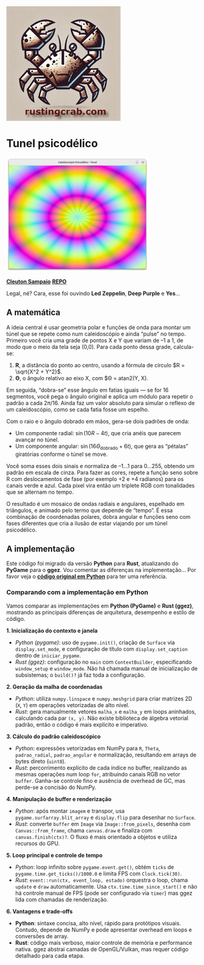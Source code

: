 <img src="../../rusting-crab-logo.png" height=300>

# Tunel psicodélico

<img src="./psycho.png" height=300>

[**Cleuton Sampaio**](https://linkedin.com/in/cleutonsampaio)
[**REPO**](https://github.com/cleuton/rustingcrab/blob/main/code_samples/psycho)


Legal, né? Cara, esse foi ouvindo **Led Zeppelin**, **Deep Purple** e **Yes**... 

## A matemática

A ideia central é usar geometria polar e funções de onda para montar um túnel que se repete como num caleidoscópio e ainda “pulse” no tempo. Primeiro você cria uma grade de pontos X e Y que variam de –1 a 1, de modo que o meio da tela seja (0,0). Para cada ponto dessa grade, calcula-se:

1. **R**, a distância do ponto ao centro, usando a fórmula de círculo $R = \sqrt{X^2 + Y^2}$.
2. **Θ**, o ângulo relativo ao eixo X, com $Θ = atan2(Y, X).

Em seguida, “dobra-se” esse ângulo em fatias iguais — se for 16 segmentos, você pega o ângulo original e aplica um módulo para repetir o padrão a cada $2\pi/16$. Ainda faz um valor absoluto para simular o reflexo de um caleidoscópio, como se cada fatia fosse um espelho.

Com o raio e o ângulo dobrado em mãos, gera-se dois padrões de onda:

* Um componente radial: $\sin(10 R - 4 t)$, que cria anéis que parecem avançar no túnel.
* Um componente angular: $\sin(16 Θ_{\text{dobrado}} + 6 t)$, que gera as “pétalas” giratórias conforme o túnel se move.

Você soma esses dois sinais e normaliza de –1…1 para 0…255, obtendo um padrão em escala de cinza. Para fazer as cores, repete a função seno sobre R com deslocamentos de fase (por exemplo +2 e +4 radianos) para os canais verde e azul. Cada pixel vira então um triplete RGB com tonalidades que se alternam no tempo.

O resultado é um mosaico de ondas radiais e angulares, espelhado em triângulos, e animado pelo termo que depende de “tempo”. É essa combinação de coordenadas polares, dobra angular e funções seno com fases diferentes que cria a ilusão de estar viajando por um túnel psicodélico.

## A implementação

Este código foi migrado da versão **Python** para **Rust**, atualizando do **PyGame** para o **ggez**. Vou comentar as diferenças na implementação... Por favor veja o [**código original em Python**](https://github.com/cleuton/pythondrops/tree/master/psycho) para ter uma referência. 

### Comparando com a implementação em Python

Vamos comparar as implementações em **Python (PyGame)** e **Rust (ggez)**, mostrando as principais diferenças de arquitetura, desempenho e estilo de código.

**1. Inicialização do contexto e janela**
- *Python (pygame)*: uso de `pygame.init()`, criação de `Surface` via `display.set_mode`, e configuração de título com `display.set_caption` dentro de `iniciar_pygame`.
- *Rust (ggez)*: configuração no `main` com `ContextBuilder`, especificando `window_setup` e `window_mode`. Não há chamada manual de inicialização de subsistemas; o `build()?` já faz toda a configuração.

**2. Geração da malha de coordenadas**
- *Python*: utiliza `numpy.linspace` e `numpy.meshgrid` para criar matrizes 2D (`X`, `Y`) em operações vetorizadas de alto nível.
- *Rust*: gera manualmente vetores `malha_x` e `malha_y` em loops aninhados, calculando cada par `(x, y)`. Não existe biblioteca de álgebra vetorial padrão, então o código é mais explícito e imperativo.

**3. Cálculo do padrão caleidoscópico**
- *Python*: expressões vetorizadas em NumPy para `R`, `Theta`, `padrao_radial`, `padrao_angular` e normalização, resultando em arrays de bytes direto (`uint8`).
- *Rust*: percorrimento explícito de cada índice no buffer, realizando as mesmas operações num loop `for`, atribuindo canais RGB no vetor `buffer`. Ganha-se controle fino e ausência de overhead de GC, mas perde-se a concisão do NumPy.

**4. Manipulação de buffer e renderização**
- *Python*: após montar `imagem` e transpor, usa `pygame.surfarray.blit_array` e `display.flip` para desenhar no `Surface`.
- *Rust*: converte `buffer` em `Image` via `Image::from_pixels`, desenha com `Canvas::from_frame`, chama `canvas.draw` e finaliza com `canvas.finish(ctx)?`. O fluxo é mais orientado a objetos e utiliza recursos do GPU.

**5. Loop principal e controle de tempo**
- *Python*: loop infinito sobre `pygame.event.get()`, obtém `ticks` de `pygame.time.get_ticks()/1000.0` e limita FPS com `Clock.tick(30)`.
- *Rust*: `event::run(ctx, event_loop, estado)` orquestra o loop, chama `update` e `draw` automaticamente. Usa `ctx.time.time_since_start()` e não há controle manual de FPS (pode ser configurado via `timer`) mas ggez lida com chamadas de renderização.

**6. Vantagens e trade‑offs**
- **Python**: sintaxe concisa, alto nível, rápido para protótipos visuais. Contudo, depende de NumPy e pode apresentar overhead em loops e conversões de array.
- **Rust**: código mais verboso, maior controle de memória e performance nativa. ggez abstrai camadas de OpenGL/Vulkan, mas requer código detalhado para cada etapa.

